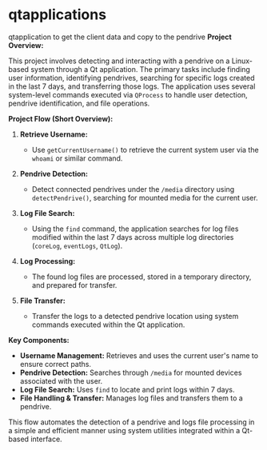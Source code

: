 # qtapplications
qtapplication to get the client data and copy to the pendrive 
**Project Overview:**

This project involves detecting and interacting with a pendrive on a Linux-based system through a Qt application. The primary tasks include finding user information, identifying pendrives, searching for specific logs created in the last 7 days, and transferring those logs. The application uses several system-level commands executed via `QProcess` to handle user detection, pendrive identification, and file operations.

**Project Flow (Short Overview):**

1. **Retrieve Username:**
   - Use `getCurrentUsername()` to retrieve the current system user via the `whoami` or similar command.
   
2. **Pendrive Detection:**
   - Detect connected pendrives under the `/media` directory using `detectPendrive()`, searching for mounted media for the current user.

3. **Log File Search:**
   - Using the `find` command, the application searches for log files modified within the last 7 days across multiple log directories (`coreLog`, `eventLogs`, `QtLog`).

4. **Log Processing:**
   - The found log files are processed, stored in a temporary directory, and prepared for transfer.

5. **File Transfer:**
   - Transfer the logs to a detected pendrive location using system commands executed within the Qt application.

**Key Components:**
- **Username Management:** Retrieves and uses the current user's name to ensure correct paths.
- **Pendrive Detection:** Searches through `/media` for mounted devices associated with the user.
- **Log File Search:** Uses `find` to locate and print logs within 7 days.
- **File Handling & Transfer:** Manages log files and transfers them to a pendrive.

This flow automates the detection of a pendrive and logs file processing in a simple and efficient manner using system utilities integrated within a Qt-based interface.
